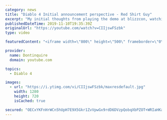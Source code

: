 ```yaml
---
category: news
title: "Diablo 4 Initial announcement perspective - Red Shirt Guy"
excerpt: "My initial thoughts from playing the demo at blizzcon, watching the developer interviews, and listening to the wacky Q&A from the systems and features panel."
publishedDateTime: 2019-11-10T19:35:39Z
originalUrl: "https://youtube.com/watch?v=CIIjswFSzbk"
type: video

featuredContent: "<iframe width=\"800\" height=\"500\" frameborder=\"0\" src=\"https://www.youtube.com/embed/CIIjswFSzbk\" allow=\"accelerometer; autoplay; encrypted-media; gyroscope; picture-in-picture\" allowfullscreen></iframe>"

provider:
  name: Dontinquire
  domain: youtube.com

topics:
  - Diablo 4

images:
  - url: "https://i.ytimg.com/vi/CIIjswFSzbk/maxresdefault.jpg"
    width: 1280
    height: 720
    isCached: true

secured: "OECxYKFnHrWCn5hUpH7E9X5Gkr1ZvVpwGx9rdD6DVzpQobqXbPZOT+WRIaHKaO95BrvLtEcgtVoRQiFrs9OyW4H/mpxWApYnyOHeQq28O2m0Qk3jHs4KjoZHrxFmPNijBdBmG4ig3p80fdeOtxnPIWh7qwzW8hJB1AzbMQZBXZq0W6wXfLxuhLSdicbC+pEWMcvp/8oUdu66ZdQEhqdiYPjac+IrLAKOq9IPnBeXAXYdNFjYB70nrjJVzRBDnLuaamsXcRhjL0dymsil6yIH74eAsk06Lyvnxnmsm7pdoFsoT86tWtGO07S+sT1tzMWWChuepwLiwwZKEpQUXCDR3QNFkmKUqOkUXOIW5Q/8XuqjEYbVMEPcjJc5oOPmyXcNAssxTHjG6zJ3csbbOj/dRwFJMsvMab5XEJkMqFsSbOm4NYTx+yYJkb51E+/ZNsI6;DdATFHkLl0Ff4qhJqtTR+Q=="
---
```


